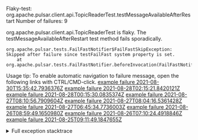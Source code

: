         
Flaky-test: org.apache.pulsar.client.api.TopicReaderTest.testMessageAvailableAfterRestart
Number of failures: 9

org.apache.pulsar.client.api.TopicReaderTest is flaky. The testMessageAvailableAfterRestart test method fails sporadically.

```
org.apache.pulsar.tests.FailFastNotifier$FailFastSkipException: Skipped after failure since testFailFast system property is set.
	at org.apache.pulsar.tests.FailFastNotifier.beforeInvocation(FailFastNotifier.java:88)

```

Usage tip: To enable automatic navigation to failure message, open the following links with CTRL/CMD-click.
[example failure 2021-08-30T15:35:42.7936376Z](https://github.com/apache/pulsar/runs/3463119398?check_suite_focus=true#step:9:3763)
[example failure 2021-08-28T02:15:21.8420121Z](https://github.com/apache/pulsar/runs/3448473880?check_suite_focus=true#step:9:2760)
[example failure 2021-08-28T00:15:30.0835374Z](https://github.com/apache/pulsar/runs/3447917315?check_suite_focus=true#step:9:2128)
[example failure 2021-08-27T08:10:56.7909604Z](https://github.com/apache/pulsar/runs/3440980370?check_suite_focus=true#step:9:2827)
[example failure 2021-08-27T08:04:16.5361428Z](https://github.com/apache/pulsar/runs/3440855241?check_suite_focus=true#step:9:2752)
[example failure 2021-08-27T06:45:34.7736003Z](https://github.com/apache/pulsar/runs/3440411158?check_suite_focus=true#step:9:2753)
[example failure 2021-08-26T08:59:49.1650980Z](https://github.com/apache/pulsar/runs/3430539961?check_suite_focus=true#step:9:3462)
[example failure 2021-08-26T07:10:24.4918846Z](https://github.com/apache/pulsar/runs/3429892136?check_suite_focus=true#step:9:2814)
[example failure 2021-08-25T09:11:49.1847655Z](https://github.com/apache/pulsar/runs/3420085427?check_suite_focus=true#step:10:2720)


<details>
<summary>Full exception stacktrace</summary>
<code><pre>
org.apache.pulsar.tests.FailFastNotifier$FailFastSkipException: Skipped after failure since testFailFast system property is set.
	at org.apache.pulsar.tests.FailFastNotifier.beforeInvocation(FailFastNotifier.java:88)

</pre></code>
</details>

